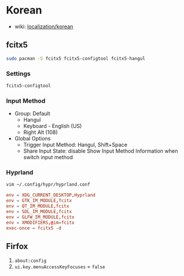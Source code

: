 # Korean

- wiki: [localization/korean](https://wiki.archlinux.org/title/Localization_(%ED%95%9C%EA%B5%AD%EC%96%B4)/Korean_(%ED%95%9C%EA%B5%AD%EC%96%B4))

## fcitx5

```bash
sudo pacman -S fcitx5 fcitx5-configtool fcitx5-hangul
```

### Settings

```bash
fcitx5-configtool
```

### Input Method

- Group: Default
  - Hangul
  - Keyboard - English (US)
  - Right Alt (108)
- Global Options
  - Trigger Input Method: Hangul, Shift+Space
  - Share Input State: disable Show Input Method Information when switch input method

### Hyprland

```bash
vim ~/.config/hypr/hyprland.conf
```

```conf
env = XDG_CURRENT_DESKTOP,Hyprland
env = GTK_IM_MODULE,fcitx
env = QT_IM_MODULE,fcitx
env = SDL_IM_MODULE,fcitx
env = GLFW_IM_MODULE,fcitx
env = XMODIFIERS,@im=fcitx
exec-once = fcitx5 -d
```

## Firfox

1. `about:config`
2. `ui.key.menuAccessKeyFocuses` = `false`

